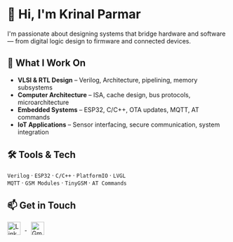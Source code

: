 # 👋 Hi, I'm Krinal Parmar

I'm passionate about designing systems that bridge hardware and software — from digital logic design to firmware and connected devices.

## 🧠 What I Work On

- **VLSI & RTL Design** – Verilog, Architecture, pipelining, memory subsystems  
- **Computer Architecture** – ISA, cache design, bus protocols, microarchitecture  
- **Embedded Systems** – ESP32, C/C++, OTA updates, MQTT, AT commands  
- **IoT Applications** – Sensor interfacing, secure communication, system integration  

## 🛠️ Tools & Tech

`Verilog` · `ESP32` · `C/C++` · `PlatformIO` · `LVGL`  
`MQTT` · `GSM Modules` · `TinyGSM` · `AT Commands`

## 📫 Get in Touch

<a href="https://www.linkedin.com/in/krinal-parmar-75a069249/" target="_blank">
  <img src="https://cdn.jsdelivr.net/gh/devicons/devicon/icons/linkedin/linkedin-original.svg" alt="LinkedIn" width="30" style="vertical-align:middle; margin-right:10px;" />
</a>

<a href="mailto:krinal.nileshparmar@gmail.com">
  <img src="https://upload.wikimedia.org/wikipedia/commons/4/4e/Gmail_Icon.png" alt="Gmail" width="30" style="vertical-align:middle; margin-left:10px;" />
</a>
